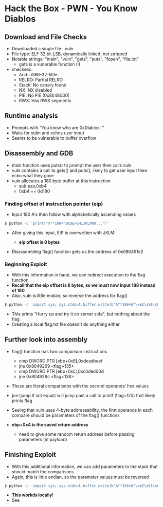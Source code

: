 # Hack the Box - PWN - You Know Diablos

## Download and File Checks

- Downloaded a single file : vuln
- File type: ELF 32 bit LSB, dynamically linked, not stripped
- Notable strings: "main", "vuln", "gets", "puts", "fopen", "file.txt"
	- gets is a vunerable function (!)
- checksec:
	- Arch:     i386-32-little
    - RELRO:    Partial RELRO
    - Stack:    No canary found
    - NX:       NX disabled
    - PIE:      No PIE (0x8048000)
    - RWX:      Has RWX segments

## Runtime analysis

- Prompts with "You know who are 0xDiablos: "
- Waits for stdin and echos user input
- Seems to be vulnerable to buffer overflow

## Disassembly and GDB

- main function uses puts() to prompt the user then calls vuln
- vuln contains a call to gets() and puts(), likely to get user input then echo what they gave
- vuln allocates a 180 byte buffer at this instruction
	- sub    esp,0xb4
	- 0xb4 == 0d180

### Finding offset of instruction pointer (eip)

- Input 180 A's then follow with alphabetically ascending values
```sh
$ python -c 'print("A"*180+"BCDEFGHIJKLMNO...")'
```
- After giving this input, EIP is overwritten with JKLM
	- **eip offset is 8 bytes**

- Disassembling flag() function gets us the address of 0x080491e2

### Beginning Exploit

- With this information in hand, we can redirect execution to the flag function
- **Recall that the eip offset is 8 bytes, so we must now input 188 instead of 180**
- Also, vuln is little endian, so reverse the address for flag()

```sh
$ python -c 'import sys; sys.stdout.buffer.write(b"A"*188+b"\xe2\x91\x04\x08")' | ./vuln
```
- This prints "Hurry up and try it on server side", but nothing about the flag
- Creating a local flag.txt file doesn't do anything either

## Further look into assembly

- flag() function has two comparison instructions
	- cmp    DWORD PTR [ebp+0x8],0xdeadbeef
   	- jne    0x8049269 \<flag+135\>
   	- cmp    DWORD PTR \[ebp+0xc\],0xc0ded00d
   	- jne    0x804926c \<flag+138\>
- These are literal comparisons with the second operands' hex values
- jne (jump if not equal) will jump past a call to printf (flag+125) that likely prints flag

- Seeing that vuln uses 4-byte addressability, the first operands in each compare should be parameters of the flag() functions
- **ebp+0x4 is the saved return address**
	- need to give some random return address before passing parameters (in payload)


## Finishing Exploit

- With this additional information, we can add parameters to the stack that should match the comparisons
- Again, this is little endian, so the parameter values must be reversed
```sh
$ python -c 'import sys; sys.stdout.buffer.write(b"A"*188+b"\xe2\x91\x04\x08"+b"retu"+b"\xef\xbe\xad\xde\x0d\xd0\xde\xc0")' | ./vuln
```
- **This workds locally!**
- See 